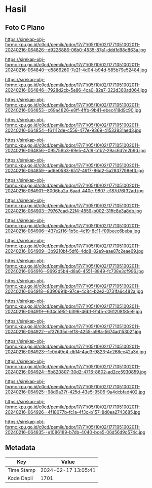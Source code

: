 # Hasil

## Foto C Plano

https://sirekap-obj-formc.kpu.go.id/c0cd/pemilu/pdpr/17/71/05/10/02/1771051002011-20240216-064826--d9226886-06b0-4535-87a1-ddd1d98d863a.jpg

https://sirekap-obj-formc.kpu.go.id/c0cd/pemilu/pdpr/17/71/05/10/02/1771051002011-20240216-064840--d5866260-7e21-4d04-b94d-585b79e52484.jpg

https://sirekap-obj-formc.kpu.go.id/c0cd/pemilu/pdpr/17/71/05/10/02/1771051002011-20240216-064846--7928d2cb-5e86-4ca0-82a7-322d360ad064.jpg

https://sirekap-obj-formc.kpu.go.id/c0cd/pemilu/pdpr/17/71/05/10/02/1771051002011-20240216-064853--c69a4826-e8ff-4ffb-9b41-ebec418d9c90.jpg

https://sirekap-obj-formc.kpu.go.id/c0cd/pemilu/pdpr/17/71/05/10/02/1771051002011-20240216-064854--f61112de-c556-477e-9369-41533831aed3.jpg

https://sirekap-obj-formc.kpu.go.id/c0cd/pemilu/pdpr/17/71/05/10/02/1771051002011-20240216-064856--095759b3-69e5-47d9-b1b2-29ac6d2e2b9d.jpg

https://sirekap-obj-formc.kpu.go.id/c0cd/pemilu/pdpr/17/71/05/10/02/1771051002011-20240216-064859--ad6e0583-6517-49f7-86d2-5a2837798ef3.jpg

https://sirekap-obj-formc.kpu.go.id/c0cd/pemilu/pdpr/17/71/05/10/02/1771051002011-20240216-064901--8006ba2a-6aad-440e-9807-c187d76f32ad.jpg

https://sirekap-obj-formc.kpu.go.id/c0cd/pemilu/pdpr/17/71/05/10/02/1771051002011-20240216-064903--79767cad-22f4-4559-b002-31ffc8e3a8db.jpg

https://sirekap-obj-formc.kpu.go.id/c0cd/pemilu/pdpr/17/71/05/10/02/1771051002011-20240216-064906--437e2f16-1b5c-4c19-8c11-f09beec6beba.jpg

https://sirekap-obj-formc.kpu.go.id/c0cd/pemilu/pdpr/17/71/05/10/02/1771051002011-20240216-064909--3b9210bf-5df6-4dd8-82e9-aae87c2eae69.jpg

https://sirekap-obj-formc.kpu.go.id/c0cd/pemilu/pdpr/17/71/05/10/02/1771051002011-20240216-064916--9692d5b4-d8a6-4551-8849-fc738e3df996.jpg

https://sirekap-obj-formc.kpu.go.id/c0cd/pemilu/pdpr/17/71/05/10/02/1771051002011-20240216-064918--8390691b-97ce-4c84-b2e2-0731fa6c482a.jpg

https://sirekap-obj-formc.kpu.go.id/c0cd/pemilu/pdpr/17/71/05/10/02/1771051002011-20240216-064919--634c595f-b396-46b1-9145-c061208f85e9.jpg

https://sirekap-obj-formc.kpu.go.id/c0cd/pemilu/pdpr/17/71/05/10/02/1771051002011-20240216-064922--cf37635d-ef18-4255-a98a-5674ad15302f.jpg

https://sirekap-obj-formc.kpu.go.id/c0cd/pemilu/pdpr/17/71/05/10/02/1771051002011-20240216-064923--1c0d49e4-db14-4ad3-9823-4c268ec42a3d.jpg

https://sirekap-obj-formc.kpu.go.id/c0cd/pemilu/pdpr/17/71/05/10/02/1771051002011-20240216-064924--5b820807-30d2-4716-8602-ad2cc5930859.jpg

https://sirekap-obj-formc.kpu.go.id/c0cd/pemilu/pdpr/17/71/05/10/02/1771051002011-20240216-064925--98d9a37f-425d-43e5-9506-9a4dcbfad402.jpg

https://sirekap-obj-formc.kpu.go.id/c0cd/pemilu/pdpr/17/71/05/10/02/1771051002011-20240216-064926--4f18077b-fc1a-4f3c-b157-8d0ea2743685.jpg

https://sirekap-obj-formc.kpu.go.id/c0cd/pemilu/pdpr/17/71/05/10/02/1771051002011-20240216-064835--e1086189-b7db-4040-bce5-06d56d9d574c.jpg


## Metadata

| Key        | Value               |
| ---------- | ------------------- |
| Time Stamp | 2024-02-17 13:05:41 |
| Kode Dapil | 1701                |




